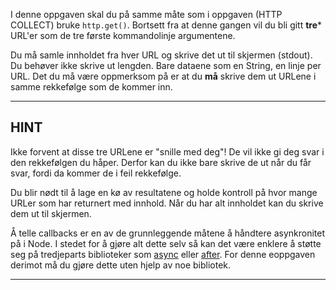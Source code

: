 I denne oppgaven skal du på samme måte som i oppgaven (HTTP COLLECT) bruke  `http.get()`. Bortsett fra at denne gangen vil du bli gitt **tre*** URL'er som de tre første kommandolinje argumentene.

Du må samle innholdet fra hver URL og skrive det ut til skjermen (stdout). Du behøver ikke skrive ut lengden. Bare dataene som en String, en linje per URL. Det du må være oppmerksom på er at du **må** skrive dem ut URLene i samme rekkefølge som de kommer inn.

----------------------------------------------------------------------
## HINT

Ikke forvent at disse tre URLene er "snille med deg"! De vil ikke gi deg svar i den rekkefølgen du håper. Derfor kan du ikke bare skrive de ut når du får svar, fordi da kommer de i feil rekkefølge.

Du blir nødt til å lage en kø av resultatene og holde kontroll på hvor mange URLer som har returnert med innhold. Når du har alt innholdet kan du skrive dem ut til skjermen.

Å telle callbacks er en av de grunnleggende måtene å håndtere asynkronitet på i Node. I stedet for å gjøre alt dette selv så kan det være enklere å støtte seg på tredjeparts biblioteker som [async](http://npm.im/async) eller [after](http://npm.im/after). For denne eoppgaven derimot må du gjøre dette uten hjelp av noe bibliotek.

----------------------------------------------------------------------